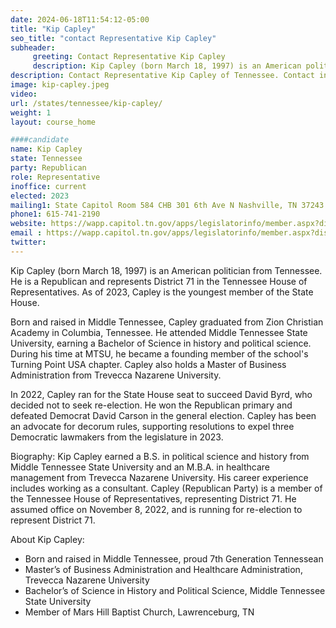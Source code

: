 ```yaml
---
date: 2024-06-18T11:54:12-05:00
title: "Kip Capley"
seo_title: "contact Representative Kip Capley"
subheader:
     greeting: Contact Representative Kip Capley
     description: Kip Capley (born March 18, 1997) is an American politician from Tennessee. He is a Republican and represents District 71 in the Tennessee House of Representatives. As of 2023, Capley is the youngest member of the State House.
description: Contact Representative Kip Capley of Tennessee. Contact information for Kip Capley includes email address, phone number, and mailing address.
image: kip-capley.jpeg
video:
url: /states/tennessee/kip-capley/
weight: 1
layout: course_home

####candidate
name: Kip Capley
state: Tennessee
party: Republican
role: Representative
inoffice: current
elected: 2023
mailing1: State Capitol Room 584 CHB 301 6th Ave N Nashville, TN 37243
phone1: 615-741-2190
website: https://wapp.capitol.tn.gov/apps/legislatorinfo/member.aspx?district=H71/
email : https://wapp.capitol.tn.gov/apps/legislatorinfo/member.aspx?district=H71/
twitter: 
---
```

Kip Capley (born March 18, 1997) is an American politician from Tennessee. He is a Republican and represents District 71 in the Tennessee House of Representatives. As of 2023, Capley is the youngest member of the State House.

Born and raised in Middle Tennessee, Capley graduated from Zion Christian Academy in Columbia, Tennessee. He attended Middle Tennessee State University, earning a Bachelor of Science in history and political science. During his time at MTSU, he became a founding member of the school's Turning Point USA chapter. Capley also holds a Master of Business Administration from Trevecca Nazarene University.

In 2022, Capley ran for the State House seat to succeed David Byrd, who decided not to seek re-election. He won the Republican primary and defeated Democrat David Carson in the general election. Capley has been an advocate for decorum rules, supporting resolutions to expel three Democratic lawmakers from the legislature in 2023.

Biography:
Kip Capley earned a B.S. in political science and history from Middle Tennessee State University and an M.B.A. in healthcare management from Trevecca Nazarene University. His career experience includes working as a consultant. Capley (Republican Party) is a member of the Tennessee House of Representatives, representing District 71. He assumed office on November 8, 2022, and is running for re-election to represent District 71.

About Kip Capley:
- Born and raised in Middle Tennessee, proud 7th Generation Tennessean
- Master’s of Business Administration and Healthcare Administration, Trevecca Nazarene University
- Bachelor’s of Science in History and Political Science, Middle Tennessee State University
- Member of Mars Hill Baptist Church, Lawrenceburg, TN

